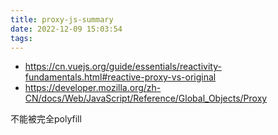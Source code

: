 ```yaml
---
title: proxy-js-summary
date: 2022-12-09 15:03:54
tags:
---
```

- https://cn.vuejs.org/guide/essentials/reactivity-fundamentals.html#reactive-proxy-vs-original
- https://developer.mozilla.org/zh-CN/docs/Web/JavaScript/Reference/Global_Objects/Proxy

不能被完全polyfill
